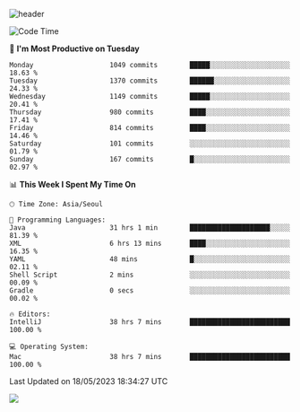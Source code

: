 ![header](https://capsule-render.vercel.app/api?type=Egg&color=timeAuto&height=300&section=header&text=PoPo&fontSize=90&animation=fadeIn)

  <!--START_SECTION:waka-->
![Code Time](http://img.shields.io/badge/Code%20Time-821%20hrs%207%20mins-blue)

📅 **I'm Most Productive on Tuesday** 

```text
Monday                   1049 commits        █████░░░░░░░░░░░░░░░░░░░░   18.63 % 
Tuesday                  1370 commits        ██████░░░░░░░░░░░░░░░░░░░   24.33 % 
Wednesday                1149 commits        █████░░░░░░░░░░░░░░░░░░░░   20.41 % 
Thursday                 980 commits         ████░░░░░░░░░░░░░░░░░░░░░   17.41 % 
Friday                   814 commits         ████░░░░░░░░░░░░░░░░░░░░░   14.46 % 
Saturday                 101 commits         ░░░░░░░░░░░░░░░░░░░░░░░░░   01.79 % 
Sunday                   167 commits         █░░░░░░░░░░░░░░░░░░░░░░░░   02.97 % 
```


📊 **This Week I Spent My Time On** 

```text
🕑︎ Time Zone: Asia/Seoul

💬 Programming Languages: 
Java                     31 hrs 1 min        ████████████████████░░░░░   81.39 % 
XML                      6 hrs 13 mins       ████░░░░░░░░░░░░░░░░░░░░░   16.35 % 
YAML                     48 mins             █░░░░░░░░░░░░░░░░░░░░░░░░   02.11 % 
Shell Script             2 mins              ░░░░░░░░░░░░░░░░░░░░░░░░░   00.09 % 
Gradle                   0 secs              ░░░░░░░░░░░░░░░░░░░░░░░░░   00.02 % 

🔥 Editors: 
IntelliJ                 38 hrs 7 mins       █████████████████████████   100.00 % 

💻 Operating System: 
Mac                      38 hrs 7 mins       █████████████████████████   100.00 % 
```


 Last Updated on 18/05/2023 18:34:27 UTC
<!--END_SECTION:waka-->



<img src="https://capsule-render.vercel.app/api?type=Egg&color=timeAuto&height=300&section=footer&text=PoPo&fontSize=90&animation=fadeIn&reversal=true" />
